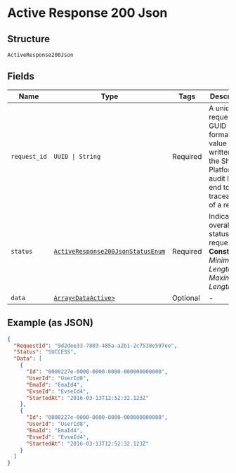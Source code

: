 
# Active Response 200 Json

## Structure

`ActiveResponse200Json`

## Fields

| Name | Type | Tags | Description |
|  --- | --- | --- | --- |
| `request_id` | `UUID \| String` | Required | A unique request id in GUID format. The value is written to the Shell API Platform audit log for end to end traceability of a request. |
| `status` | [`ActiveResponse200JsonStatusEnum`](../../doc/models/active-response-200-json-status-enum.md) | Required | Indicates overall status of the request<br>**Constraints**: *Minimum Length*: `7`, *Maximum Length*: `7` |
| `data` | [`Array<DataActive>`](../../doc/models/data-active.md) | Optional | - |

## Example (as JSON)

```json
{
  "RequestId": "9d2dee33-7803-485a-a2b1-2c7538e597ee",
  "Status": "SUCCESS",
  "Data": [
    {
      "Id": "0000227e-0000-0000-0000-000000000000",
      "UserId": "UserId8",
      "EmaId": "EmaId4",
      "EvseId": "EvseId4",
      "StartedAt": "2016-03-13T12:52:32.123Z"
    },
    {
      "Id": "0000227e-0000-0000-0000-000000000000",
      "UserId": "UserId8",
      "EmaId": "EmaId4",
      "EvseId": "EvseId4",
      "StartedAt": "2016-03-13T12:52:32.123Z"
    }
  ]
}
```

